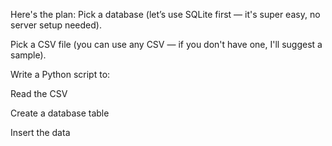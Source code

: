 Here's the plan:
Pick a database (let’s use SQLite first — it's super easy, no server setup needed).

Pick a CSV file (you can use any CSV — if you don't have one, I'll suggest a sample).

Write a Python script to:

Read the CSV

Create a database table

Insert the data
